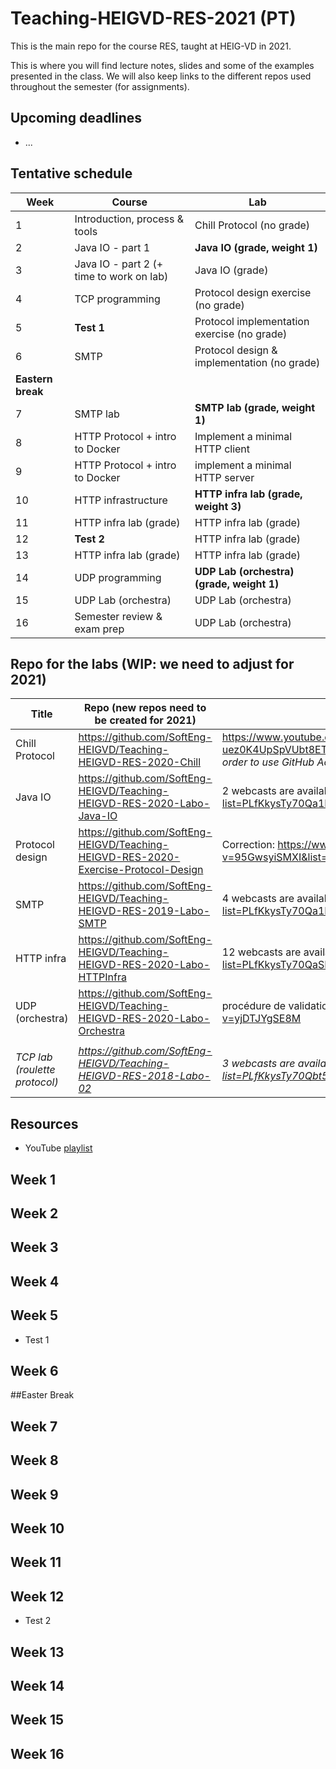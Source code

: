 # Teaching-HEIGVD-RES-2021 (PT)
This is the main repo for the course RES, taught at HEIG-VD in 2021. 

This is where you will find lecture notes, slides and some of the examples presented in the class. We will also keep links to the different repos used throughout the semester (for assignments).

## Upcoming deadlines

* ...

## Tentative schedule

| Week              | Course                                   | Lab                                         |
| ----------------- | ---------------------------------------- | ------------------------------------------- |
| 1                 | Introduction, process & tools            | Chill Protocol (no grade)                   |
| 2                 | Java IO - part 1                         | **Java IO (grade, weight 1)**               |
| 3                 | Java IO - part 2 (+ time to work on lab) | Java IO (grade)                             |
| 4                 | TCP programming                          | Protocol design exercise (no grade)         |
| 5                 | **Test 1**                               | Protocol implementation exercise (no grade) |
| 6                 | SMTP                                     | Protocol design & implementation (no grade) |
| **Eastern break** |                                          |                                             |
| 7                 | SMTP lab                                 | **SMTP lab (grade, weight 1)**              |
| 8                 | HTTP Protocol + intro to Docker          | Implement a minimal HTTP client             |
| 9                 | HTTP Protocol + intro to Docker          | implement a minimal HTTP server             |
| 10                | HTTP infrastructure                      | **HTTP infra lab (grade, weight 3)**        |
| 11                | HTTP infra lab (grade)                   | HTTP infra lab (grade)                      |
| 12                | **Test 2**                               | HTTP infra lab (grade)                      |
| 13                | HTTP infra lab (grade)                   | HTTP infra lab (grade)                      |
| 14                | UDP programming                          | **UDP Lab (orchestra) (grade, weight 1)**   |
| 15                | UDP Lab (orchestra)                      | UDP Lab (orchestra)                         |
| 16                | Semester review & exam prep              | UDP Lab (orchestra)                         |

## Repo for the labs (WIP: we need to adjust for 2021)

| Title                         | Repo (new repos need to be created for 2021)                 | Webcasts                                                     | Graded                 |
| ----------------------------- | ------------------------------------------------------------ | ------------------------------------------------------------ | ---------------------- |
| Chill Protocol                | https://github.com/SoftEng-HEIGVD/Teaching-HEIGVD-RES-2020-Chill | https://www.youtube.com/playlist?list=PLfKkysTy70QaN-uez0K4UpSpVUbt8ETpk (12 webcasts, ~2 hours). *We need to update this, in order to use GitHub Actions instead of TravisCI.* Also see [this article](https://medium.com/software-engineering-heig-vd/network-programming-res-prelude-eab67078955a) on Medium. |                        |
| Java IO                       | https://github.com/SoftEng-HEIGVD/Teaching-HEIGVD-RES-2020-Labo-Java-IO | 2 webcasts are available in this playlist: https://www.youtube.com/playlist?list=PLfKkysTy70Qa1IYbV9Xndojc7L-T4keF- (20 minutes) | **Yes**                |
| Protocol design               | https://github.com/SoftEng-HEIGVD/Teaching-HEIGVD-RES-2020-Exercise-Protocol-Design | Correction: https://www.youtube.com/watch?v=95GwsyiSMXI&list=PLfKkysTy70QaSEH6AqwIzVqHJKId73sqR&index=5&t=12s |                        |
| SMTP                          | https://github.com/SoftEng-HEIGVD/Teaching-HEIGVD-RES-2019-Labo-SMTP | 4 webcasts are available in this playlist: https://www.youtube.com/playlist?list=PLfKkysTy70Qa1IYbV9Xndojc7L-T4keF- (~1 hour) | **Yes**                |
| HTTP infra                    | https://github.com/SoftEng-HEIGVD/Teaching-HEIGVD-RES-2020-Labo-HTTPInfra | 12 webcasts are available in this playlist: https://www.youtube.com/playlist?list=PLfKkysTy70QaSEH6AqwIzVqHJKId73sqR | **Yes**                |
| UDP (orchestra)               | https://github.com/SoftEng-HEIGVD/Teaching-HEIGVD-RES-2020-Labo-Orchestra | procédure de validation décrite ici: https://www.youtube.com/watch?v=yjDTJYgSE8M | **Yes**                |
|                               |                                                              |                                                              |                        |
| *TCP lab (roulette protocol)* | *https://github.com/SoftEng-HEIGVD/Teaching-HEIGVD-RES-2018-Labo-02* | *3 webcasts are available in this playlist: https://www.youtube.com/playlist?list=PLfKkysTy70Qbt542FSTZ99gayQdMXIcVo* | *No time for this lab* |

## Resources

- YouTube [playlist](https://www.youtube.com/playlist?list=PLfKkysTy70Qa1IYbV9Xndojc7L-T4keF-)

## 

## Week 1

## Week 2

## Week 3

## Week 4

## Week 5

* Test 1

## Week 6



##Easter Break



## Week 7

## Week 8

## Week 9

## Week 10

## Week 11

## Week 12

* Test 2

## Week 13

## Week 14

## Week 15

## Week 16













